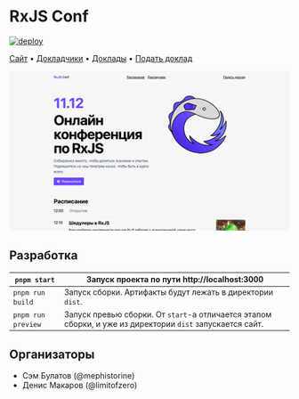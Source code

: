 # RxJS Conf

[![deploy](https://github.com/learnrxjs/rxjsconf/actions/workflows/deploy.yml/badge.svg)](https://github.com/learnrxjs/rxjsconf/actions/workflows/deploy.yml)

[Сайт](https://rxjsconf.ru) • [Докладчики](https://rxjsconf.ru/#speakers) • [Доклады](https://rxjsconf.ru/#talks) • [Подать доклад](https://rxjsconf.ru/cfp)

[![](/misc/readme/readme-demo.png)](https://rxjsconf.ru)

## Разработка

| `pnpm start` | Запуск проекта по пути http://localhost:3000 |
|-----|----|
| `pnpm run build` | Запуск сборки. Артифакты будут лежать в директории `dist`. |
| `pnpm run preview` | Запуск превью сборки. От `start`-а отличается этапом сборки, и уже из директории `dist` запускается сайт.  |

## Организаторы

- Сэм Булатов (@mephistorine)
- Денис Макаров (@limitofzero)
